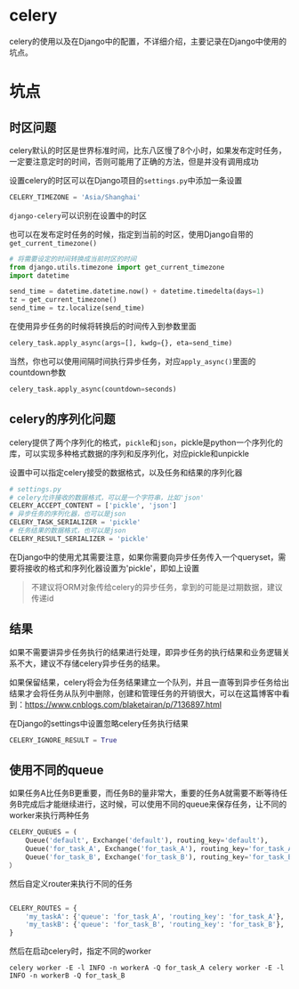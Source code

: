 
# celery

celery的使用以及在Django中的配置，不详细介绍，主要记录在Django中使用的坑点。

# 坑点

## 时区问题

celery默认的时区是世界标准时间，比东八区慢了8个小时，如果发布定时任务，一定要注意定时的时间，否则可能用了正确的方法，但是并没有调用成功

设置celery的时区可以在Django项目的`settings.py`中添加一条设置

```python
CELERY_TIMEZONE = 'Asia/Shanghai'
```

`django-celery`可以识别在设置中的时区

也可以在发布定时任务的时候，指定到当前的时区，使用Django自带的`get_current_timezone()`

```python
# 将需要设定的时间转换成当前时区的时间
from django.utils.timezone import get_current_timezone
import datetime

send_time = datetime.datetime.now() + datetime.timedelta(days=1)
tz = get_current_timezone()
send_time = tz.localize(send_time)
```

在使用异步任务的时候将转换后的时间传入到参数里面

```python
celery_task.apply_async(args=[], kwdg={}, eta=send_time)
```

当然，你也可以使用间隔时间执行异步任务，对应`apply_async()`里面的countdown参数

```python
celery_task.apply_async(countdown=seconds)
```

## celery的序列化问题

celery提供了两个序列化的格式，`pickle`和`json`，pickle是python一个序列化的库，可以实现多种格式数据的序列和反序列化，对应pickle和unpickle

设置中可以指定celery接受的数据格式，以及任务和结果的序列化器

```python
# settings.py
# celery允许接收的数据格式，可以是一个字符串，比如'json'
CELERY_ACCEPT_CONTENT = ['pickle', 'json']
# 异步任务的序列化器，也可以是json
CELERY_TASK_SERIALIZER = 'pickle'
# 任务结果的数据格式，也可以是json
CELERY_RESULT_SERIALIZER = 'pickle'
```

在Django中的使用尤其需要注意，如果你需要向异步任务传入一个queryset，需要将接收的格式和序列化器设置为'pickle'，即如上设置

> 不建议将ORM对象传给celery的异步任务，拿到的可能是过期数据，建议传递id

## 结果

如果不需要讲异步任务执行的结果进行处理，即异步任务的执行结果和业务逻辑关系不大，建议不存储celery异步任务的结果。

如果保留结果，celery将会为任务结果建立一个队列，并且一直等到异步任务给出结果才会将任务从队列中删除，创建和管理任务的开销很大，可以在这篇博客中看到：https://www.cnblogs.com/blaketairan/p/7136897.html

在Django的settings中设置忽略celery任务执行结果

```python
CELERY_IGNORE_RESULT = True
```

## 使用不同的queue

如果任务A比任务B更重要，而任务B的量非常大，重要的任务A就需要不断等待任务B完成后才能继续进行，这时候，可以使用不同的queue来保存任务，让不同的worker来执行两种任务

```python
CELERY_QUEUES = (
    Queue('default', Exchange('default'), routing_key='default'),
    Queue('for_task_A', Exchange('for_task_A'), routing_key='for_task_A'),
    Queue('for_task_B', Exchange('for_task_B'), routing_key='for_task_B'),
）
```

然后自定义router来执行不同的任务

```python

CELERY_ROUTES = {
    'my_taskA': {'queue': 'for_task_A', 'routing_key': 'for_task_A'},
    'my_taskB': {'queue': 'for_task_B', 'routing_key': 'for_task_B'},
}
```

然后在启动celery时，指定不同的worker

```shell
celery worker -E -l INFO -n workerA -Q for_task_A celery worker -E -l INFO -n workerB -Q for_task_B
```
